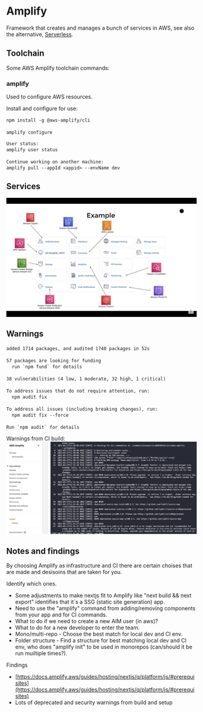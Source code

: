 # Amplify
Framework that creates and manages a bunch of services in AWS, see also the alternative, [Serverless](https://www.serverless.com/).

## Toolchain
Some AWS Amplify toolchain commands:

### amplify
Used to configure AWS resources.

Install and configure for use:
```
npm install -g @aws-amplify/cli

amplify configure
```


```
User status:
amplify user status

Continue working on another machine:
amplify pull --appId <appid> --envName dev
```

## Services
![Amplify](amplify.png)

## Warnings
```
added 1714 packages, and audited 1740 packages in 52s

57 packages are looking for funding
  run `npm fund` for details

38 vulnerabilities (4 low, 1 moderate, 32 high, 1 critical)

To address issues that do not require attention, run:
  npm audit fix

To address all issues (including breaking changes), run:
  npm audit fix --force

Run `npm audit` for details
```

Warnings from CI build:
![amplify-warnings.jpg](amplify-warnings.jpg)

## Notes and findings
By choosing Amplify as infrastructure and CI there are certain choises that are made and desisoins that are taken for you.

Identify which ones.
* Some adjustments to make nextjs fit to Amplify like "next build && next export" identifies that it´s a SSG (static site generation) app.
* Need to use the "amplify" command from adding/removing components from your app and for CI commands.
* What to do if we need to create a new AIM user (in aws)?
* What to do for a new developer to enter the team.
* Mono/multi-repo - Choose the best match for local dev and CI env.
* Folder structure - Find a structure for best matching local dev and CI env, who does "amplify init" to be used in monorepos (can/should it be run muiltiple times?).

Findings
* [https://docs.amplify.aws/guides/hosting/nextjs/q/platform/js/#prerequisites](https://docs.amplify.aws/guides/hosting/nextjs/q/platform/js/#prerequisites)
* Lots of deprecated and security warnings from build and setup

